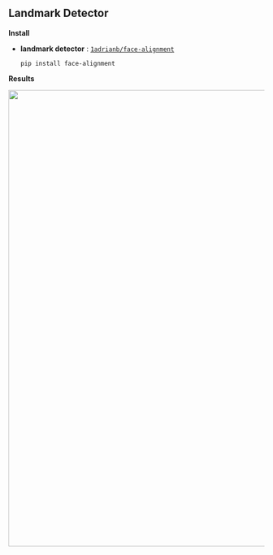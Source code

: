 ## Landmark Detector

**Install**
- **landmark detector** : [`1adrianb/face-alignment`](https://github.com/1adrianb/face-alignment)
  
    ```
    pip install face-alignment
    ```

**Results**
<p align='center'><img src='landmark/image_with_landmark.gif' width = '900' ></p> 
